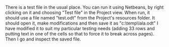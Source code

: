 There is a test file in the usual place. You can run it using Netbeans, by right clicking on it and choosing "Test file" in the Project view.
When run, it should use a file named "test.odt" from the Project's resources folder. It should open it, make modifications and then save it as "c:\temp\lala.odt"
I have modified it to suit my particular testing needs (adding 33 rows and putting text in one of the cells so that to force it to break across pages).
Then I go and inspect the saved file.
